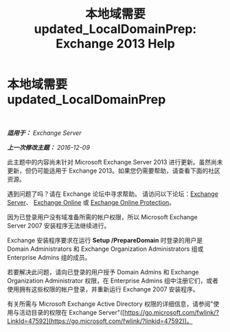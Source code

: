 ﻿---
title: '本地域需要 updated_LocalDomainPrep: Exchange 2013 Help'
TOCTitle: 本地域需要 updated_LocalDomainPrep
ms:assetid: f33e6785-e85a-495e-a124-ebcb2b763e75
ms:mtpsurl: https://technet.microsoft.com/zh-cn/library/ms.exch.setupreadiness.localdomainprep(v=EXCHG.150)
ms:contentKeyID: 50491974
ms.date: 05/21/2018
mtps_version: v=EXCHG.150
ms.translationtype: MT
---

# 本地域需要 updated\_LocalDomainPrep

 

_**适用于：** Exchange Server_

_**上一次修改主题：** 2016-12-09_

此主题中的内容尚未针对 Microsoft Exchange Server 2013 进行更新。虽然尚未更新，但仍可能适用于 Exchange 2013。如果您仍需要帮助，请查看下面的社区资源。

遇到问题了吗？请在 Exchange 论坛中寻求帮助。 请访问以下论坛：[Exchange Server](https://go.microsoft.com/fwlink/p/?linkid=60612)、 [Exchange Online](https://go.microsoft.com/fwlink/p/?linkid=267542) 或 [Exchange Online Protection](https://go.microsoft.com/fwlink/p/?linkid=285351)。

因为已登录用户没有域准备所需的帐户权限，所以 Microsoft Exchange Server 2007 安装程序无法继续进行。

Exchange 安装程序要求在运行 **Setup /PrepareDomain** 时登录的用户是 Domain Administrators 和 Exchange Organization Administrators 组或 Enterprise Admins 组的成员。

若要解决此问题，请向已登录的用户授予 Domain Admins 和 Exchange Organization Administrator 权限，在 Enterprise Admins 组中注册它们，或者使用拥有这些权限的帐户登录，并重新运行 Exchange 2007 安装程序。

有关所需与 Microsoft Exchange Active Directory 权限的详细信息，请参阅"使用与活动目录的权限在 Exchange Server"([https://go.microsoft.com/fwlink/?LinkId=47592](https://go.microsoft.com/fwlink/?linkid=47592))。

